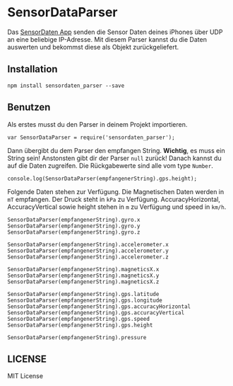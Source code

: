 # SensorDataParser

Das [SensorDaten App](https://itunes.apple.com/at/app/sensordaten/id855174390?mt=8) senden die Sensor Daten deines iPhones über UDP an eine beliebige IP-Adresse. Mit diesem Parser kannst du die Daten auswerten und bekommst diese als Objekt zurückgeliefert.

## Installation

```
npm install sensordaten_parser --save
```

## Benutzen

Als erstes musst du den Parser in deinem Projekt importieren.

```
var SensorDataParser = require('sensordaten_parser');
```

Dann übergibt du dem Parser den empfangen String. **Wichtig**, es muss ein String sein! Anstonsten gibt dir der Parser `null` zurück! Danach kannst du auf die Daten zugreifen. Die Rückgabewerte sind alle vom type `Number`.

```
console.log(SensorDataParser(empfangenerString).gps.height);
```

Folgende Daten stehen zur Verfügung. Die Magnetischen Daten werden in `mT` empfangen. Der Druck steht in `kPa` zu Verfügung. AccuracyHorizontal, AccuracyVertical sowie height stehen in `m` zu Verfügung und speed in `km/h`.

```
SensorDataParser(empfangenerString).gyro.x
SensorDataParser(empfangenerString).gyro.y
SensorDataParser(empfangenerString).gyro.z

SensorDataParser(empfangenerString).accelerometer.x
SensorDataParser(empfangenerString).accelerometer.y
SensorDataParser(empfangenerString).accelerometer.z

SensorDataParser(empfangenerString).magneticsX.x
SensorDataParser(empfangenerString).magneticsX.y
SensorDataParser(empfangenerString).magneticsX.z

SensorDataParser(empfangenerString).gps.latitude
SensorDataParser(empfangenerString).gps.longitude
SensorDataParser(empfangenerString).gps.accuracyHorizontal
SensorDataParser(empfangenerString).gps.accuracyVertical
SensorDataParser(empfangenerString).gps.speed
SensorDataParser(empfangenerString).gps.height

SensorDataParser(empfangenerString).pressure
```

## LICENSE

MIT License